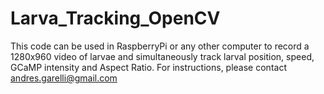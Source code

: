 # Larva_Tracking_OpenCV
This code can be used in RaspberryPi or any other computer to record a 1280x960 video of larvae and simultaneously track larval position, speed, GCaMP intensity and Aspect Ratio.
For instructions, please contact andres.garelli@gmail.com
